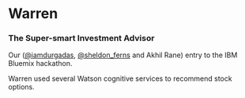 # Warren

### The Super-smart Investment Advisor

Our ([@iamdurgadas](https://github.com/kamathd), [@sheldon_ferns](https://twitter.com/sheldon_ferns) and Akhil Rane) entry to the IBM Bluemix hackathon.

Warren used several Watson cognitive services to recommend stock options.

